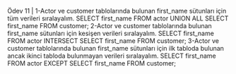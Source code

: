 Ödev 11 |
1-Actor ve customer tablolarında bulunan first_name sütunları için tüm verileri sıralayalım.
SELECT first_name FROM actor
UNION ALL
SELECT first_name FROM customer;
2-Actor ve customer tablolarında bulunan first_name sütunları için kesişen verileri sıralayalım.
SELECT first_name FROM actor
INTERSECT
SELECT first_name FROM customer;
3-Actor ve customer tablolarında bulunan first_name sütunları için ilk tabloda bulunan ancak ikinci tabloda bulunmayan verileri sıralayalım.
SELECT first_name FROM actor
EXCEPT
SELECT first_name FROM customer;
